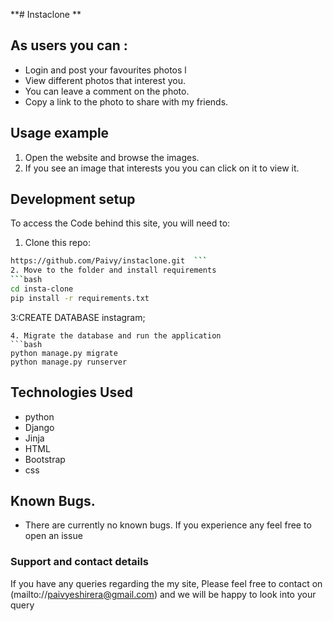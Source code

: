 **# Instaclone
**
## As users you can :
* Login and post your favourites photos                             l
* View different photos that interest you.
* You can leave a comment on the photo.
* Copy a link to the photo to share with my friends.

## Usage example

1. Open the website and browse the images.
2. If you see an image that interests you you can click on it to view it.


## Development setup

To access the Code behind this site, you will need to:

1. Clone this repo:
  ```bash
https://github.com/Paivy/instaclone.git  ```
2. Move to the folder and install requirements
  ```bash
  cd insta-clone
  pip install -r requirements.txt
  ```

  3:CREATE DATABASE instagram;
  ```
4. Migrate the database and run the application
  ```bash
  python manage.py migrate
  python manage.py runserver
  ```

## Technologies Used
* python
* Django
* Jinja
* HTML
* Bootstrap
* css
## Known Bugs.
* There are currently no known bugs. If you experience any feel free to open an issue

### Support and contact details
If you have any queries regarding the my site, Please feel free to
contact on (mailto://paivyeshirera@gmail.com) and we will be happy
to look into your query
